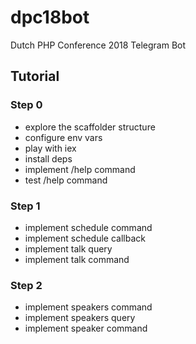 # dpc18bot
Dutch PHP Conference 2018 Telegram Bot

## Tutorial

### Step 0
- explore the scaffolder structure
- configure env vars
- play with iex
- install deps
- implement /help command
- test /help command

### Step 1
- implement schedule command
- implement schedule callback
- implement talk query
- implement talk command

### Step 2
- implement speakers command
- implement speakers query
- implement speaker command
